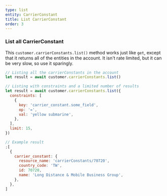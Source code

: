 ```yaml
---
type: list
entity: CarrierConstant
title: List CarrierConstant
order: 3
---
```


### List all CarrierConstant

This `customer.carrierConstants.list()` method works just like `get`, except that it returns all of the entities in the account. It isn't rate limited, but it can be very slow, so use it sparingly.

```javascript
// Listing all the carrierConstants in the account
let result = await customer.carrierConstants.list()

// Listing with constraints and a limited number of results
let result = await customer.carrierConstants.list({
  constraints: [
    {
      key: 'carrier_constant.some_field',
      op: '=',
      val: 'yellow submarine',
    },
  ],
  limit: 15,
})
```

```javascript
// Example result
;[
  {
    carrier_constant: {
      resource_name: 'carrierConstants/70720',
      country_code: 'TW',
      id: 70720,
      name: 'Long Distance & Mobile Business Group',
    },
  },
]
```
